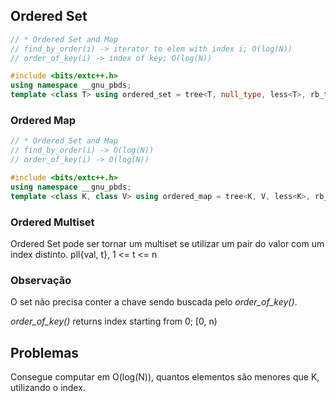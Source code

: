 ## Ordered Set

```cpp
// * Ordered Set and Map
// find_by_order(i) -> iterator to elem with index i; O(log(N))
// order_of_key(i) -> index of key; O(log(N))

#include <bits/extc++.h>
using namespace __gnu_pbds;
template <class T> using ordered_set = tree<T, null_type, less<T>, rb_tree_tag, tree_order_statistics_node_update>;
```
### Ordered Map
```cpp
// * Ordered Set and Map
// find_by_order(i) -> O(log(N))
// order_of_key(i) -> O(log(N))

#include <bits/extc++.h>
using namespace __gnu_pbds;
template <class K, class V> using ordered_map = tree<K, V, less<K>, rb_tree_tag, tree_order_statistics_node_update>;
```
### Ordered Multiset

Ordered Set pode ser tornar um multiset se utilizar um pair do valor com um index distinto. pll{val, t}, 1 <= t <= n

### Observação

O set não precisa conter a chave sendo buscada pelo *order_of_key()*.

*order_of_key()* returns index starting from 0;
[0, n)

## Problemas

Consegue computar em O(log(N)), quantos elementos são menores que K, utilizando o index.